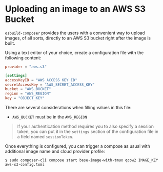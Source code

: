 # Uploading an image to an AWS S3 Bucket

`osbuild-composer` provides the users with a convenient way to upload images, of all sorts, directly to an AWS S3 bucket right after the image is built.

Using a text editor of your choice, create a configuration file with the following content:

```toml
provider = "aws.s3"

[settings]
accessKeyID = "AWS_ACCESS_KEY_ID"
secretAccessKey = "AWS_SECRET_ACCESS_KEY"
bucket = "AWS_BUCKET"
region = "AWS_REGION"
key = "OBJECT_KEY"
```

There are several considerations when filling values in this file:
- `AWS_BUCKET` must be in the `AWS_REGION`

> If your authentication method requires you to also specify a session token, you can put it in the `settings` section of the configuration file in a field named `sessionToken`.

Once everything is configured, you can trigger a compose as usual with additional image name and cloud provider profile:
```
$ sudo composer-cli compose start base-image-with-tmux qcow2 IMAGE_KEY aws-s3-config.toml
```
